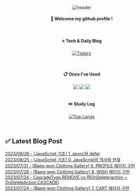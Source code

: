 
<div align="center"> 

![header](https://capsule-render.vercel.app/api?type=waving&color=000000&height=150&section=header&text=Baeg-won&fontColor=ffffff&fontSize=70&animation=fadeIn&fontAlignY=55&desc=%20&descAlignY=62&descAlign=62)
  
####  :wave: Welcome my github profile !
  
<br/>

####  :star: Tech & Daily Blog
<a href="https://daegwonkim.tistory.com/"><img alt="Tistory" src ="https://img.shields.io/badge/Tistory-white.svg?&style=for-the-badge"/></a>

<br/>
  
####  :clipboard: Once I've Used
<img src="https://img.shields.io/badge/JAVA-007396?style=for-the-badge&logo=Java&logoColor=white">
<img src="https://img.shields.io/badge/Spring-6DB33F?style=for-the-badge&logo=Spring&logoColor=white">
<img src="https://img.shields.io/badge/MySQL-4479A1?style=for-the-badge&logo=MySQL&logoColor=white">

<br/>
<br/>

#### :pencil2: Study Log
[![Top Langs](https://github-readme-stats.vercel.app/api/top-langs/?username=Baeg-won&layout=compact&show_icons=true)](https://github.com/anuraghazra/github-readme-stats)

</div>

<br/>

## ✅ Latest Blog Post

[2023/08/26 - [JavaScript 기초] 1. async와 defer](https://daegwonkim.tistory.com/470) <br/>
[2023/08/25 - [JavaScript 기초] 0. JavaScript의 역사와 현재](https://daegwonkim.tistory.com/469) <br/>
[2023/07/31 - [Baeg-won Clothing Gallery] 9. PROFILE 페이지 구현](https://daegwonkim.tistory.com/468) <br/>
[2023/07/28 - [Baeg-won Clothing Gallery] 8. WISH 페이지 구현](https://daegwonkim.tistory.com/467) <br/>
[2023/07/24 - CascadeType.REMOVE vs @OnDelete(action = OnDeleteAction.CASCADE)](https://daegwonkim.tistory.com/466) <br/>
[2023/07/24 - [Baeg-won Clothing Gallery] 7. CART 페이지 구현](https://daegwonkim.tistory.com/465) <br/>
